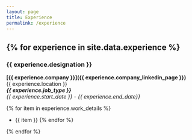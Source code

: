 ```yaml
---
layout: page
title: Experience
permalink: /experience
---
```


{% for experience in site.data.experience %}
---
### {{ experience.designation }} 
**[{{ experience.company }}]({{ experience.company_linkedin_page }})**  
{{ experience.location }}  
**_{{ experience.job_type }}_**  
*{{ experience.start_date }}* - *{{ experience.end_date}}*  

{% for item in experience.work_details %}
 - {{ item }}
{% endfor %}

{% endfor %}